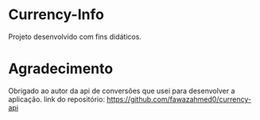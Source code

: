 # Currency-Info

Projeto desenvolvido com fins didáticos.

# Agradecimento

Obrigado ao autor da api de conversões que usei para desenvolver a aplicação.
link do repositório: https://github.com/fawazahmed0/currency-api
